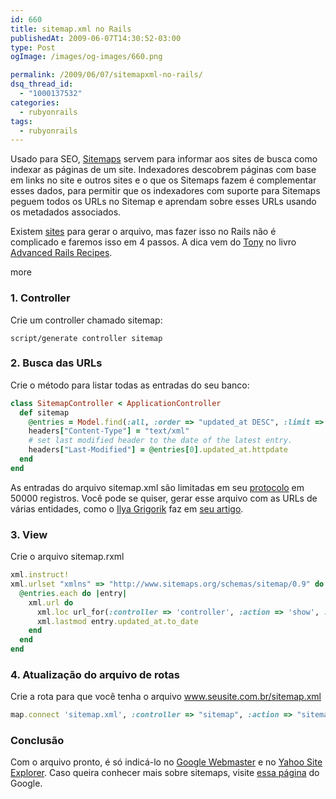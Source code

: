 ```yaml
---
id: 660
title: sitemap.xml no Rails
publishedAt: 2009-06-07T14:30:52-03:00
type: Post
ogImage: /images/og-images/660.png

permalink: /2009/06/07/sitemapxml-no-rails/
dsq_thread_id:
  - "1000137532"
categories:
  - rubyonrails
tags:
  - rubyonrails
---
```

Usado para SEO, [Sitemaps](http://www.sitemaps.org/) servem para informar aos sites de busca como indexar as páginas de um site. Indexadores descobrem páginas com base em links no site e outros sites e o que os Sitemaps fazem é complementar esses dados, para permitir que os indexadores com suporte para Sitemaps peguem todos os URLs no Sitemap e aprendam sobre esses URLs usando os metadados associados.

Existem [sites](http://www.xml-sitemaps.com/) para gerar o arquivo, mas fazer isso no Rails não é complicado e faremos isso em 4 passos. A dica vem do [Tony](http://tonycode.com/wiki/index.php?title=Ruby_on_Rails_Sitemap_Generator) no livro [Advanced Rails Recipes](http://www.pragprog.com/titles/fr_arr/advanced-rails-recipes).

<span className="hidden">more</span>

### 1. Controller

Crie um controller chamado sitemap:

```shell
script/generate controller sitemap
```

### 2. Busca das URLs

Crie o método para listar todas as entradas do seu banco:

```ruby
class SitemapController < ApplicationController
  def sitemap
    @entries = Model.find(:all, :order => "updated_at DESC", :limit => 50000)
    headers["Content-Type"] = "text/xml"
    # set last modified header to the date of the latest entry.
    headers["Last-Modified"] = @entries[0].updated_at.httpdate    
  end
end
```

As entradas do arquivo sitemap.xml são limitadas em seu [protocolo](http://www.sitemaps.org/pt_BR/protocol.php) em 50000 registros. Você pode se quiser, gerar esse arquivo com as URLs de várias entidades, como o [Ilya Grigorik](http://www.igvita.com/) faz em [seu artigo](http://www.igvita.com/2006/11/24/google-yahoo-sitemaps-in-rails/).

### 3. View

Crie o arquivo sitemap.rxml

```ruby
xml.instruct!
xml.urlset "xmlns" => "http://www.sitemaps.org/schemas/sitemap/0.9" do
  @entries.each do |entry|
    xml.url do
      xml.loc url_for(:controller => 'controller', :action => 'show', :id => entry.id, :only_path => false)
      xml.lastmod entry.updated_at.to_date
    end
  end
end
```

### 4. Atualização do arquivo de rotas

Crie a rota para que você tenha o arquivo www.seusite.com.br/sitemap.xml

```ruby
map.connect 'sitemap.xml', :controller => "sitemap", :action => "sitemap"
```

### Conclusão

Com o arquivo pronto, é só indicá-lo no [Google Webmaster](http://www.google.com/webmasters/sitemaps/) e no [Yahoo Site Explorer](http://siteexplorer.search.yahoo.com/). Caso queira conhecer mais sobre sitemaps, visite [essa página](http://www.google.com/support/webmasters/bin/answer.py?answer=40318&hl=pt_BR) do Google.
